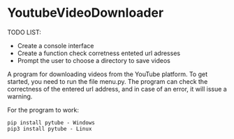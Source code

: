 # YoutubeVideoDownloader
TODO LIST:
  * Create a console interface
  * Create a function check corretness enteted url adresses
  * Prompt the user to choose a directory to save videos

A program for downloading videos from the YouTube platform. To get started, you need to run the file menu.py. The program can check the correctness of the entered url address, and in case of an error, it will issue a warning.

For the program to work:
```
pip install pytube - Windows
pip3 install pytube - Linux
```
